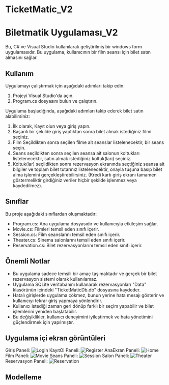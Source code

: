 # TicketMatic_V2

# Biletmatik Uygulaması_V2

Bu, C# ve Visual Studio kullanılarak geliştirilmiş bir windows form uygulamasıdır. Bu uygulama, kullanıcının bir film seansı için bilet satın almasını sağlar.

## Kullanım

Uygulamayı çalıştırmak için aşağıdaki adımları takip edin:

1. Projeyi Visual Studio'da açın.
2. Program.cs dosyasını bulun ve çalıştırın.

Uygulama başladığında, aşağıdaki adımları takip ederek bilet satın alabilirsiniz:

1. İlk olarak, Kayıt olun veya giriş yapın.
2. Başarılı bir şekilde giriş yaptıktan sonra bilet almak istediğiniz filmi seçiniz.
3. Film Seçildikten sonra seçilen filme ait seanslar listelenecektir, bir seans seçin.
4. Seans seçildikten sonra seçilen seansa ait salonun koltukları listelenecektir, satın almak istediğiniz koltuk(ları) seçiniz.
5. Koltuk(lar) seçildikten sonra rezervasyon ekranında seçtiğiniz seansa ait bilgiler ve toplam bilet tutarınız listelenecektir, onayla tuşuna basıp bilet alma işlemini gerçekleştirebilirsiniz. (Kredi kartı giriş ekranı tamamen göstermeliktir girdiğiniz veriler hiçbir şekilde işlenmez veya kaydedilmez).

## Sınıflar

Bu proje aşağıdaki sınıflardan oluşmaktadır:

- Program.cs: Ana uygulama dosyasıdır ve kullanıcıyla etkileşim sağlar.
- Movie.cs: Filmleri temsil eden sınıfı içerir.
- Session.cs: Film seanslarını temsil eden sınıfı içerir.
- Theater.cs: Sinema salonlarını temsil eden sınıfı içerir.
- Reservation.cs: Bilet rezervasyonlarını temsil eden sınıfı içerir.

## Önemli Notlar

- Bu uygulama sadece temsili bir amaç taşımaktadır ve gerçek bir bilet rezervasyon sistemi olarak kullanılamaz.
- Uygulama SQLite veritabanını kullanarak rezervasyonları "Data" klasörünün içindeki "TicketMaticDb.db" dosyasına kaydeder.
- Hatalı girişlerde uygulama çökmez, bunun yerine hata mesajı gösterir ve kullanıcıyı tekrar giriş yapmaya yönlendirir.
- Kullanıcı istediği zaman geri dönüp farklı bir seçim yapabilir ve bilet işlemlerini yeniden başlatabilir.
- Bu değişiklikler, kullanıcı deneyimini iyileştirmek ve hata yönetimini güçlendirmek için yapılmıştır.

## Uygulama içi ekran görüntüleri
Giriş Paneli: 
![Login](https://github.com/keremketenci0/TicketMatic_V2/assets/128905838/d5a91ad9-8082-4b0b-9c64-746c9dc4bb5f)
KayıtOl Paneli: 
![Register](https://github.com/keremketenci0/TicketMatic_V2/assets/128905838/d16e49f6-5dee-4de3-8ba1-34d28bd48d92)
AnaEkran Paneli: 
![Home](https://github.com/keremketenci0/TicketMatic_V2/assets/128905838/f72a802f-5558-4ee4-9d5c-ecb610c3641f)
Film Paneli: 
![Movie](https://github.com/keremketenci0/TicketMatic_V2/assets/128905838/6e63fb54-205c-466b-a835-4fadcad42c83)
Seans Paneli: 
![Session](https://github.com/keremketenci0/TicketMatic_V2/assets/128905838/4edb3c89-a7c0-426e-bdc1-809de19dc263)
Salon Paneli: 
![Theater](https://github.com/keremketenci0/TicketMatic_V2/assets/128905838/5da38443-6ac2-44e7-8c02-ca8e7b60d08b)
Reservasyon Paneli: 
![Reservation](https://github.com/keremketenci0/TicketMatic_V2/assets/128905838/787dff23-cb6b-4af1-b589-70de3b7a683a)

## Modelleme
